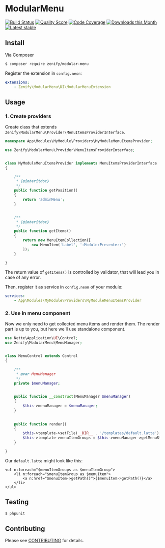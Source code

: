 # ModularMenu

[![Build Status](https://img.shields.io/travis/Zenify/ModularMenu.svg?style=flat-square)](https://travis-ci.org/Zenify/ModularMenu)
[![Quality Score](https://img.shields.io/scrutinizer/g/Zenify/ModularMenu.svg?style=flat-square)](https://scrutinizer-ci.com/g/Zenify/ModularMenu)
[![Code Coverage](https://img.shields.io/scrutinizer/coverage/g/Zenify/ModularMenu.svg?style=flat-square)](https://scrutinizer-ci.com/g/Zenify/ModularMenu)
[![Downloads this Month](https://img.shields.io/packagist/dm/zenify/modular-menu.svg?style=flat-square)](https://packagist.org/packages/zenify/modular-menu)
[![Latest stable](https://img.shields.io/packagist/v/zenify/modular-menu.svg?style=flat-square)](https://packagist.org/packages/zenify/modular-menu)


## Install

Via Composer

```sh
$ composer require zenify/modular-menu
```

Register the extension in `config.neon`:

```yaml
extensions:
	- Zenify\ModularMenu\DI\ModularMenuExtension
```


## Usage

### 1. Create providers

Create class that extends `Zenify\ModularMenu\Provider\MenuItemsProviderInterface`.

```php
namespace App\Modules\MyModule\Providers\MyModuleMenuItemsProvider;

use Zenify\ModularMenu\Provider\MenuItemsProviderInterface;


class MyModuleMenuItemsProvider implements MenuItemsProviderInterface
{

	/**
	 * {@inheritdoc}
	 */
	public function getPosition()
	{
		return 'adminMenu';
	}


	/**
	 * {@inheritdoc}
	 */
	public function getItems()
	{
		return new MenuItemCollection([
			new MenuItem('Label', ':Module:Presenter:')
		]);
	}

}
```

The return value of `getItems()` is controlled by validator, that will lead you in case of any error.

Then, register it as service in `config.neon` of your module:

```yaml
services:
	- App\Modules\MyModule\Providers\MyModuleMenuItemsProvider
```

### 2. Use in menu component

Now we only need to get collected menu items and render them.
The render part is up to you, but here we'll use standalone component.


```php
use Nette\Application\UI\Control;
use Zenify\ModularMenu\MenuManager;


class MenuControl extends Control
{

	/**
	 * @var MenuManager
	 */
	private $menuManager;

	
	public function __construct(MenuManager $menuManager)
	{
		$this->menuManager = $menuManager;
	}
	
	
	public function render()
	{
		$this->template->setFile(__DIR__ . '/templates/default.latte');
		$this->template->menuItemGroups = $this->menuManager->getMenuStructure('adminMenu');
	}

}
```

Our `default.latte` might look like this:

```twig
<ul n:foreach="$menuItemGroups as $menuItemGroup">
	<li n:foreach="$menuItemGroup as $menuItem">
		<a n:href="$menuItem->getPath()">{$menuItem->getPath()}</a>
	</li>
</ul>
```


## Testing

```sh
$ phpunit
```


## Contributing

Please see [CONTRIBUTING](CONTRIBUTING.md) for details.

